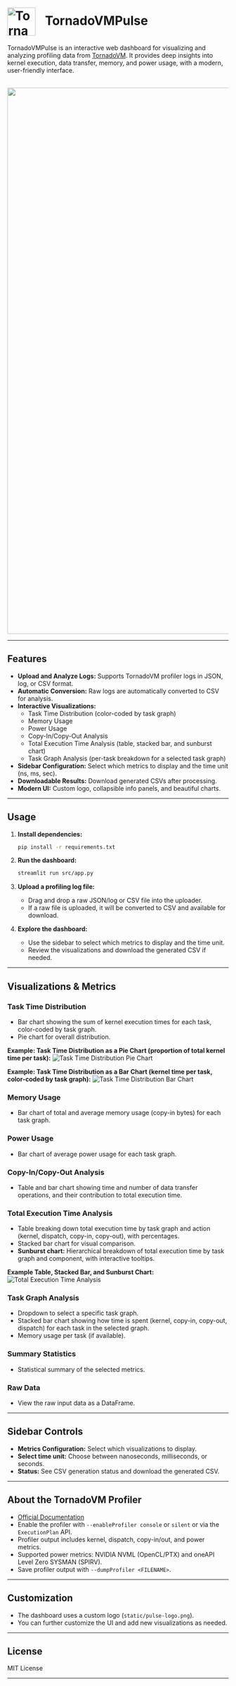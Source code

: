 <h1 align="left">
  <img src="docs/pulse-logo.png" alt="TornadoVMPulse Logo" width="64" style="vertical-align: middle; margin-right: 15px;">
 TornadoVMPulse
</h1>
TornadoVMPulse is an interactive web dashboard for visualizing and analyzing profiling data from <a href="https://tornadovm.readthedocs.io/en/latest/profiler.html">TornadoVM</a>. It provides deep insights into kernel execution, data transfer, memory, and power usage, with a modern, user-friendly interface.
<br>
<br>    

<p align="center">
  <img src="docs/main.png" alt="TornadoVMPulse Main Screenshot" width="1240"/>
</p>

---

## Features

- **Upload and Analyze Logs:** Supports TornadoVM profiler logs in JSON, log, or CSV format.
- **Automatic Conversion:** Raw logs are automatically converted to CSV for analysis.
- **Interactive Visualizations:**
  - Task Time Distribution (color-coded by task graph)
  - Memory Usage
  - Power Usage
  - Copy-In/Copy-Out Analysis
  - Total Execution Time Analysis (table, stacked bar, and sunburst chart)
  - Task Graph Analysis (per-task breakdown for a selected task graph)
- **Sidebar Configuration:** Select which metrics to display and the time unit (ns, ms, sec).
- **Downloadable Results:** Download generated CSVs after processing.
- **Modern UI:** Custom logo, collapsible info panels, and beautiful charts.

---

## Usage

1. **Install dependencies:**
   ```bash
   pip install -r requirements.txt
   ```

2. **Run the dashboard:**
   ```bash
   streamlit run src/app.py
   ```

3. **Upload a profiling log file:**
   - Drag and drop a raw JSON/log or CSV file into the uploader.
   - If a raw file is uploaded, it will be converted to CSV and available for download.

4. **Explore the dashboard:**
   - Use the sidebar to select which metrics to display and the time unit.
   - Review the visualizations and download the generated CSV if needed.

---

## Visualizations & Metrics

### Task Time Distribution

- Bar chart showing the sum of kernel execution times for each task, color-coded by task graph.
- Pie chart for overall distribution.

**Example: Task Time Distribution as a Pie Chart (proportion of total kernel time per task):**
![Task Time Distribution Pie Chart](docs/task-time-distro.png)

**Example: Task Time Distribution as a Bar Chart (kernel time per task, color-coded by task graph):**
![Task Time Distribution Bar Chart](docs/task-time.png)

### Memory Usage
- Bar chart of total and average memory usage (copy-in bytes) for each task graph.

### Power Usage
- Bar chart of average power usage for each task graph.

### Copy-In/Copy-Out Analysis
- Table and bar chart showing time and number of data transfer operations, and their contribution to total execution time.

### Total Execution Time Analysis

- Table breaking down total execution time by task graph and action (kernel, dispatch, copy-in, copy-out), with percentages.
- Stacked bar chart for visual comparison.
- **Sunburst chart:** Hierarchical breakdown of total execution time by task graph and component, with interactive tooltips.

**Example Table, Stacked Bar, and Sunburst Chart:**
![Total Execution Time Analysis](docs/total-exec-time.png)

### Task Graph Analysis
- Dropdown to select a specific task graph.
- Stacked bar chart showing how time is spent (kernel, copy-in, copy-out, dispatch) for each task in the selected graph.
- Memory usage per task (if available).

### Summary Statistics
- Statistical summary of the selected metrics.

### Raw Data
- View the raw input data as a DataFrame.

---

## Sidebar Controls

- **Metrics Configuration:** Select which visualizations to display.
- **Select time unit:** Choose between nanoseconds, milliseconds, or seconds.
- **Status:** See CSV generation status and download the generated CSV.

---

## About the TornadoVM Profiler

- [Official Documentation](https://tornadovm.readthedocs.io/en/latest/profiler.html)
- Enable the profiler with `--enableProfiler console` or `silent` or via the `ExecutionPlan` API.
- Profiler output includes kernel, dispatch, copy-in/out, and power metrics.
- Supported power metrics: NVIDIA NVML (OpenCL/PTX) and oneAPI Level Zero SYSMAN (SPIRV).
- Save profiler output with `--dumpProfiler <FILENAME>`.

---

## Customization

- The dashboard uses a custom logo (`static/pulse-logo.png`).
- You can further customize the UI and add new visualizations as needed.

---

## License

MIT License

---
